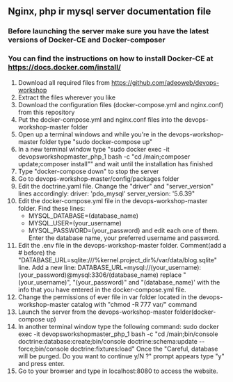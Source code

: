 ## Nginx, php ir mysql server documentation file

### Before launching the server make sure you have the latest versions of Docker-CE and Docker-composer
### You can find the instructions on how to install Docker-CE at https://docs.docker.com/install/

1. Download all required files from https://github.com/adeoweb/devops-workshop
2. Extract the files wherever you like
3. Download the configuration files (docker-compose.yml and nginx.conf) from this repository
4. Put the docker-compose.yml and nginx.conf files into the devops-workshop-master folder
5. Open up a terminal windows and while you're in the devops-workshop-master folder type "sudo docker-compose up"
6. In a new terminal window type "sudo docker exec -it devopsworkshopmaster_php_1 bash -c "cd /main;composer update;composer install"" and wait until the installation has finished
7. Type "docker-compose down" to stop the server
8. Go to devops-workshop-master/config/packages folder
9. Edit the doctrine.yaml file. Change the "driver" and "server_version" lines accordingly:
    driver: 'pdo_mysql'
    server_version: '5.6.39"
10. Edit the docker-compose.yml file in the devops-workshop-master folder. Find these lines:
       - MYSQL_DATABASE=(database_name)
       - MYSQL_USER=(your_username)    
       - MYSQL_PASSWORD=(your_password)
    and edit each one of them. Enter the database name, your preferred username and password.
11. Edit the .env file in the devops-workshop-master folder. Comment(add a # before) the "DATABASE_URL=sqlite:///%kernel.project_dir%/var/data/blog.sqlite" line. Add a new line:
    DATABASE_URL=mysql://(your_username):(your_password)@mysql:3306/(database_name)
    replace "(your_username)", "(your_password)" and "(database_name)' with the info that you have entered in the docker-compose.yml file.
12. Change the permissions of ever file in var folder located in the devops-workshop-master catalog with "chmod -R 777 var/" command
13. Launch the server from the devops-workshop-master folder(docker-compose up)
14. In another terminal window type the following command:
    sudo docker exec -it devopsworkshopmaster_php_1 bash -c "cd /main;bin/console doctrine:database:create;bin/console doctrine:schema:update --force;bin/console doctrine:fixtures:load"
    Once the "Careful, database will be purged. Do you want to continue y/N ?" prompt appears type "y" and press enter.
15. Go to your browser and type in localhost:8080 to access the website.
